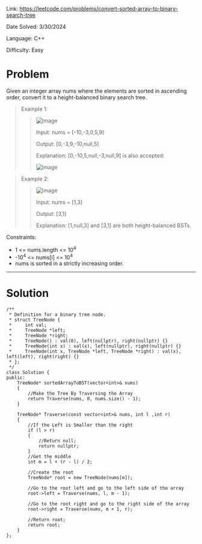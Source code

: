 Link: https://leetcode.com/problems/convert-sorted-array-to-binary-search-tree

Date Solved: 3/30/2024

Language: C++

Difficulty: Easy

# Problem

Given an integer array nums where the elements are sorted in ascending order, convert it to a 
height-balanced
 binary search tree.

>Example 1:
>
>>![image](https://github.com/BrianDang03/Leet-Code-Solved/assets/124744302/3628ec73-a2a2-42bf-b4d8-5a6745972950)
>>
>>Input: nums = [-10,-3,0,5,9]
>>
>>Output: [0,-3,9,-10,null,5]
>>
>>Explanation: [0,-10,5,null,-3,null,9] is also accepted:
>>
>>![image](https://github.com/BrianDang03/Leet-Code-Solved/assets/124744302/e023ecc1-59c8-44d0-be10-7b6e69b9913e)

>Example 2:
>
>>![image](https://github.com/BrianDang03/Leet-Code-Solved/assets/124744302/52fc6d6e-4dee-49ce-9505-3ce4213c75c8)
>>
>>Input: nums = [1,3]
>>
>>Output: [3,1]
>>
>>Explanation: [1,null,3] and [3,1] are both height-balanced BSTs.
 
Constraints:

- 1 <= nums.length <= 10<sup>4</sup>
- -10<sup>4</sup> <= nums[i] <= 10<sup>4</sup>
- nums is sorted in a strictly increasing order.

---

# Solution

```
/**
 * Definition for a binary tree node.
 * struct TreeNode {
 *     int val;
 *     TreeNode *left;
 *     TreeNode *right;
 *     TreeNode() : val(0), left(nullptr), right(nullptr) {}
 *     TreeNode(int x) : val(x), left(nullptr), right(nullptr) {}
 *     TreeNode(int x, TreeNode *left, TreeNode *right) : val(x), left(left), right(right) {}
 * };
 */
class Solution {
public:
    TreeNode* sortedArrayToBST(vector<int>& nums) 
    {
        //Make the Tree By Traversing the Array
        return Traverse(nums, 0, nums.size() - 1);
    }

    TreeNode* Traverse(const vector<int>& nums, int l ,int r)
    {
        //If the Left is Smaller than the right
        if (l > r)
        {
            //Return null;
            return nullptr;
        }
        //Get the middle
        int m = l + (r - l) / 2;

        //Create the root
        TreeNode* root = new TreeNode(nums[m]);
        
        //Go to the root left and go to the left side of the array
        root->left = Traverse(nums, l, m - 1);
        
        //Go to the root right and go to the right side of the array
        root->right = Traverse(nums, m + 1, r);

        //Return root;
        return root;
    }
};
```
